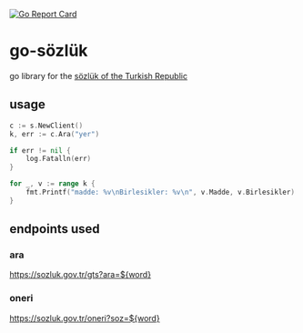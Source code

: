 [![Go Report Card](https://goreportcard.com/badge/github.com/thorntonmc/go-sozluk)](https://goreportcard.com/report/github.com/thorntonmc/go-sozluk)
# go-sözlük
go library for the [sözlük of the Turkish Republic](https://sozluk.gov.tr/)

## usage

```go
c := s.NewClient()
k, err := c.Ara("yer")

if err != nil {
	log.Fatalln(err)
}

for _, v := range k {
	fmt.Printf("madde: %v\nBirlesikler: %v\n", v.Madde, v.Birlesikler)
}

```

## endpoints used

### ara

https://sozluk.gov.tr/gts?ara=${word}

### oneri

https://sozluk.gov.tr/oneri?soz=${word}
